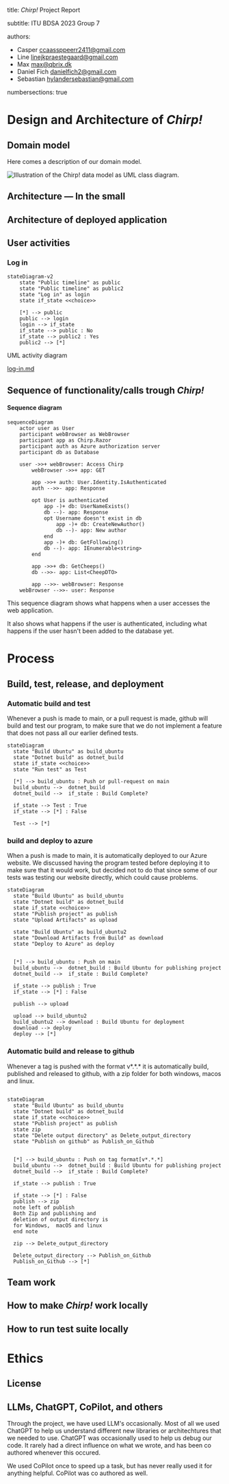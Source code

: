
title: _Chirp!_ Project Report

subtitle: ITU BDSA 2023 Group 7

authors:
- Casper <ccaassppeerr2411@gmail.com>
- Line <linejkpraestegaard@gmail.com>
- Max <max@qbrix.dk>
- Daniel Fich <danielfich2@gmail.com>
- Sebastian <hylandersebastian@gmail.com>

numbersections: true


# Design and Architecture of _Chirp!_

## Domain model

Here comes a description of our domain model.

![Illustration of the _Chirp!_ data model as UML class diagram.](images/BDSA_UML_Onion_architecture.png)

## Architecture — In the small

## Architecture of deployed application

## User activities

### Log in

```mermaid
stateDiagram-v2
    state "Public timeline" as public
    state "Public timeline" as public2
    state "Log in" as login
    state if_state <<choice>>

    [*] --> public
    public --> login
    login --> if_state
    if_state --> public : No
    if_state --> public2 : Yes
    public2 --> [*]
```
UML activity diagram

[log-in.md](log-in.md)

## Sequence of functionality/calls trough _Chirp!_

#### Sequence diagram

```mermaid
sequenceDiagram
    actor user as User
    participant webBrowser as WebBrowser
    participant app as Chirp.Razor
    participant auth as Azure authorization server
    participant db as Database

    user ->>+ webBrowser: Access Chirp
        webBrowser ->>+ app: GET

        app ->>+ auth: User.Identity.IsAuthenticated
        auth -->>- app: Response

        opt User is authenticated
            app -)+ db: UserNameExists()
            db --)- app: Response
            opt Username doesn't exist in db
                app -)+ db: CreateNewAuthor()
                db --)- app: New author
            end
            app -)+ db: GetFollowing()
            db --)- app: IEnumerable<string>
        end

        app ->>+ db: GetCheeps()
        db -->>- app: List<CheepDTO>

        app -->>- webBrowser: Response
    webBrowser -->>- user: Response
```
This sequence diagram shows what happens when a user accesses the web application.

It also shows what happens if the user is authenticated, including what happens if the user hasn't been added to the database yet.

# Process

## Build, test, release, and deployment

### Automatic build and test
Whenever a push is made to main, or a pull request is made, github will build and test our program, to make sure that we do not implement a feature that does not pass all our earlier defined tests.
```mermaid
stateDiagram
  state "Build Ubuntu" as build_ubuntu
  state "Dotnet build" as dotnet_build
  state if_state <<choice>> 
  state "Run test" as Test

  [*] --> build_ubuntu : Push or pull-request on main
  build_ubuntu -->  dotnet_build 
  dotnet_build -->  if_state : Build Complete?

  if_state --> Test : True
  if_state --> [*] : False

  Test --> [*]
```

### build and deploy to azure
When a push is made to main, it is automatically deployed to our Azure website. We discussed having the program tested before deploying it to make sure that it would work, but decided not to do that since some of our tests was testing our website directly, which could cause problems.
```mermaid
stateDiagram
  state "Build Ubuntu" as build_ubuntu
  state "Dotnet build" as dotnet_build
  state if_state <<choice>> 
  state "Publish project" as publish
  state "Upload Artifacts" as upload

  state "Build Ubuntu" as build_ubuntu2
  state "Download Artifacts from Build" as download
  state "Deploy to Azure" as deploy
  

  [*] --> build_ubuntu : Push on main
  build_ubuntu -->  dotnet_build : Build Ubuntu for publishing project
  dotnet_build -->  if_state : Build Complete?

  if_state --> publish : True
  if_state --> [*] : False

  publish --> upload

  upload --> build_ubuntu2
  build_ubuntu2 --> download : Build Ubuntu for deployment
  download --> deploy
  deploy --> [*]
```
### Automatic build and release to github
Whenever a tag is pushed with the format v\*.\*.\* it is automatically build, published and released to github, with a zip folder for both windows, macos and linux.
```mermaid

stateDiagram
  state "Build Ubuntu" as build_ubuntu
  state "Dotnet build" as dotnet_build
  state if_state <<choice>> 
  state "Publish project" as publish
  state zip
  state "Delete output directory" as Delete_output_directory
  state "Publish on github" as Publish_on_Github
  

  [*] --> build_ubuntu : Push on tag format[v*.*.*]
  build_ubuntu -->  dotnet_build : Build Ubuntu for publishing project
  dotnet_build -->  if_state : Build Complete?

  if_state --> publish : True
 
  if_state --> [*] : False
  publish --> zip
  note left of publish
  Both Zip and publishing and 
  deletion of output directory is 
  for Windows,  macOS and linux
  end note

  zip --> Delete_output_directory

  Delete_output_directory --> Publish_on_Github
  Publish_on_Github --> [*]
```



## Team work

## How to make _Chirp!_ work locally

## How to run test suite locally

# Ethics

## License

## LLMs, ChatGPT, CoPilot, and others
Through the project, we have used LLM's occasionally. Most of all we used ChatGPT to help us understand different new libraries or architechtures that we needed to use. ChatGPT was occasionally used to help us debug our code. It rarely had a direct influence on what we wrote, and has been co authored whenever this occured.

We used CoPilot once to speed up a task, but has never really used it for anything helpful. CoPilot was co authored as well.